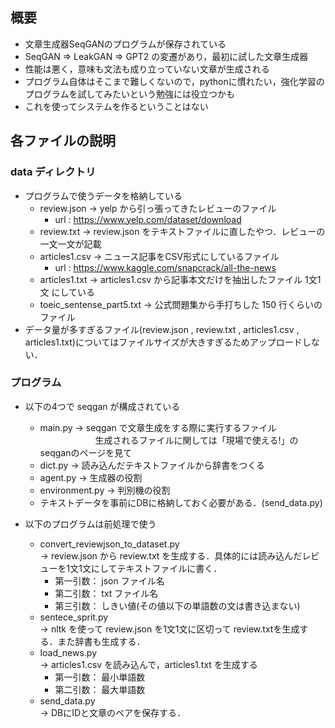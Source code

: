 ## 概要
- 文章生成器SeqGANのプログラムが保存されている
- SeqGAN ⇒ LeakGAN ⇒ GPT2 の変遷があり，最初に試した文章生成器
- 性能は悪く，意味も文法も成り立っていない文章が生成される
- プログラム自体はそこまで難しくないので，pythonに慣れたい，強化学習のプログラムを試してみたいという勉強には役立つかも
- これを使ってシステムを作るということはない

## 各ファイルの説明
### data ディレクトリ
- プログラムで使うデータを格納している
    - review.json → yelp から引っ張ってきたレビューのファイル
        - url : https://www.yelp.com/dataset/download 
    - review.txt → review.json をテキストファイルに直したやつ．レビューの一文一文が記載
    - articles1.csv → ニュース記事をCSV形式にしているファイル
        - url : https://www.kaggle.com/snapcrack/all-the-news
    - articles1.txt → articles1.csv から記事本文だけを抽出したファイル 1文1文 にしている
    - toeic_sentense_part5.txt → 公式問題集から手打ちした 150 行くらいのファイル
- データ量が多すぎるファイル(review.json , review.txt , articles1.csv , articles1.txt)についてはファイルサイズが大きすぎるためアップロードしない．

### プログラム
- 以下の4つで seqgan が構成されている
    - main.py → seqgan で文章生成をする際に実行するファイル
    　　　　　　 生成されるファイルに関しては「現場で使える!」のseqganのページを見て
    - dict.py → 読み込んだテキストファイルから辞書をつくる
    - agent.py → 生成器の役割
    - environment.py → 判別機の役割
    - テキストデータを事前にDBに格納しておく必要がある．(send_data.py)

- 以下のプログラムは前処理で使う
    - convert_reviewjson_to_dataset.py<br>
     → review.json から review.txt を生成する．具体的には読み込んだレビューを1文1文にしてテキストファイルに書く．
        - 第一引数： json ファイル名
        - 第二引数： txt ファイル名
        - 第三引数： しきい値(その値以下の単語数の文は書き込まない)
    - sentece_sprit.py<br>
     → nltk を使って review.json を1文1文に区切って review.txtを生成する．また辞書も生成する．
    - load_news.py<br>
     → articles1.csv を読み込んで，articles1.txt を生成する
        - 第一引数： 最小単語数
        - 第二引数： 最大単語数
    - send_data.py<br>
     → DBにIDと文章のペアを保存する．
